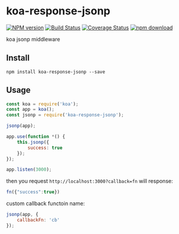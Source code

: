 # koa-response-jsonp

[![NPM version][npm-image]][npm-url]
[![Build Status][travis-image]][travis-url]
[![Coverage Status][coveralls-image]][coveralls-url]
[![npm download][download-image]][download-url]

koa jsonp middleware

## Install

```shell
npm install koa-response-jsonp --save
```

## Usage

```javascript
const koa = require('koa');
const app = koa();
const jsonp = require('koa-response-jsonp');

jsonp(app);

app.use(function *() {
	this.jsonp({
		success: true
	});
});

app.listen(3000);
```

then you request `http://localhost:3000?callback=fn` will response:

```javascript
fn({"success":true})
```

custom callback functoin name:

```javascript
jsonp(app, {
	callbackFn: 'cb'
});
```


[npm-image]: https://img.shields.io/npm/v/koa-response-jsonp.svg?style=flat-square
[npm-url]: https://www.npmjs.com/package/koa-response-jsonp
[travis-image]: https://img.shields.io/travis/keenwon/koa-response-jsonp.svg?style=flat-square
[travis-url]: https://travis-ci.org/keenwon/koa-response-jsonp
[coveralls-image]: https://img.shields.io/coveralls/keenwon/koa-response-jsonp.svg?style=flat-square
[coveralls-url]: https://coveralls.io/github/keenwon/koa-response-jsonp?branch=master
[download-image]: https://img.shields.io/npm/dm/koa-response-jsonp.svg?style=flat-square
[download-url]: https://npmjs.org/package/koa-response-jsonp
